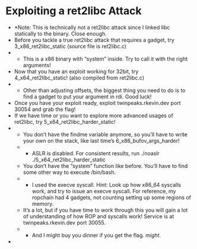 # Exploiting a ret2libc Attack

* \*Note: This is technically not a ret2libc attack since I linked libc statically to the binary. Close enough.
* Before you tackle a true ret2libc attack that requires a gadget, try 3\_x86\_ret2libc\_static \(source file is ret2libc.c\)
* * This is a x86 binary with “system” inside. Try to call it with the right arguments!
* Now that you have an exploit working for 32bit, try 4\_x64\_ret2libc\_static! \(also compiled from ret2libc.c\)
* * Other than adjusting offsets, the biggest thing you need to do is to find a gadget to put your argument in rdi. Good luck!
* Once you have your exploit ready, exploit twinpeaks.rkevin.dev port 30054 and grab the flag!
* If we have time or you want to explore more advanced usages of ret2libc, try 5\_x64\_ret2libc\_harder\_static!
* * You don’t have the findme variable anymore, so you’ll have to write your own on the stack, like last time’s 6\_x86\_bufov\_args\_harder!
  * * ASLR is disabled. For consistent results, run ./noaslr ./5\_x64\_ret2libc\_harder\_static
  * You don’t have the “system” function like before. You’ll have to find some other way to execute /bin/bash.
  * * I used the execve syscall. Hint: Look up how x86\_64 syscalls work, and try to issue an execve syscall. For reference, my ropchain had 4 gadgets, not counting setting up some regions of memory.
  * It’s a lot, but if you have time to work through this you will gain a lot of understanding of how ROP and syscalls work! Service is at twinpeaks.rkevin.dev port 30055.
  * * And I might buy you dinner if you get the flag. _might_.
* 
